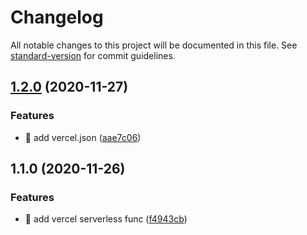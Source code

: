 # Changelog

All notable changes to this project will be documented in this file. See [standard-version](https://github.com/conventional-changelog/standard-version) for commit guidelines.

## [1.2.0](https://github.com/yeukfei02/vercel-serverless-function/compare/v1.1.0...v1.2.0) (2020-11-27)


### Features

* 🎸 add vercel.json ([aae7c06](https://github.com/yeukfei02/vercel-serverless-function/commit/aae7c06839361964a98ad3e52b9ee6e9db8b5496))

## 1.1.0 (2020-11-26)


### Features

* 🎸 add vercel serverless func ([f4943cb](https://github.com/yeukfei02/vercel-serverless-function/commit/f4943cbb2ed0c17d3112be70b3484452c3001a8b))
